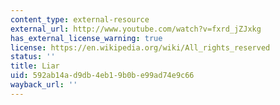 ```yaml
---
content_type: external-resource
external_url: http://www.youtube.com/watch?v=fxrd_jZJxkg
has_external_license_warning: true
license: https://en.wikipedia.org/wiki/All_rights_reserved
status: ''
title: Liar
uid: 592ab14a-d9db-4eb1-9b0b-e99ad74e9c66
wayback_url: ''
---
```

